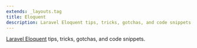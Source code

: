 ```yaml
---
extends: _layouts.tag
title: Eloquent
description: Laravel Eloquent tips, tricks, gotchas, and code snippets.
---
```


[Laravel Eloquent](https://laravel.com/docs/9.x/eloquent) tips, tricks, gotchas, and code snippets.
